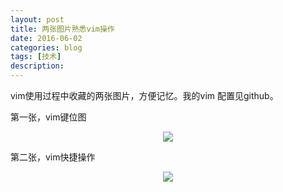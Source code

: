 ```yaml
---
layout: post
title: 两张图片熟悉vim操作
date: 2016-06-02
categories: blog
tags: [技术]
description: 
---
```


vim使用过程中收藏的两张图片，方便记忆。我的vim 配置见github。

第一张，vim键位图

<center>
<p><img src="http://7xs8go.com1.z0.glb.clouddn.com/vim.png" align="center"></p>
</center>

第二张，vim快捷操作
<center>
<p><img src="http://7xs8go.com1.z0.glb.clouddn.com/vim_show.png" align="center"></p>
</center>
